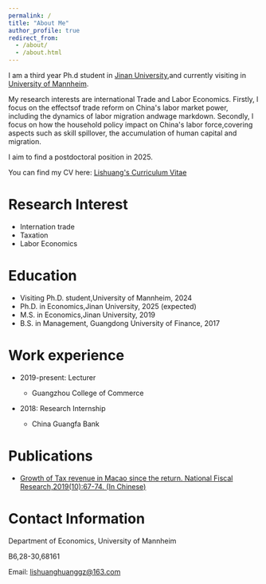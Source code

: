 ```yaml
---
permalink: /
title: "About Me"
author_profile: true
redirect_from: 
  - /about/
  - /about.html
---
```

I am a third year Ph.d student in [Jinan University](https://www.jnu.edu.cn/main.htm),and currently visiting in [University of Mannheim](https://www.vwl.uni-mannheim.de/).



My research interests are international Trade and Labor Economics. Firstly, l focus on the effectsof trade reform on China's labor market power, including the dynamics of labor migration andwage markdown. Secondly, l focus on how the household policy impact on China's labor force,covering aspects such as skill spillover, the accumulation of human capital and migration.

I aim to find a postdoctoral position in 2025.

You can find my CV here: [Lishuang's Curriculum Vitae](com/assets/LishuangHuang_cv2024.pdf)



Research Interest
======
- Internation trade
- Taxation
- Labor Economics

Education
======
* Visiting Ph.D. student,University of Mannheim, 2024 
* Ph.D. in Economics,Jinan University, 2025 (expected)
* M.S. in Economics,Jinan University, 2019
* B.S. in Management, Guangdong University of Finance, 2017

Work experience
======
* 2019-present: Lecturer
  * Guangzhou College of Commerce

* 2018: Research Internship
  * China Guangfa Bank

Publications
======

* [Growth of Tax revenue in Macao since the return. National Fiscal Research,2019(10):67-74. (In Chinese)](https://github.com/LishuangHuang/com/assets/Macau.pdf)

Contact Information
======

Department of Economics, University of Mannheim

B6,28-30,68161


Email: lishuanghuanggz@163.com

